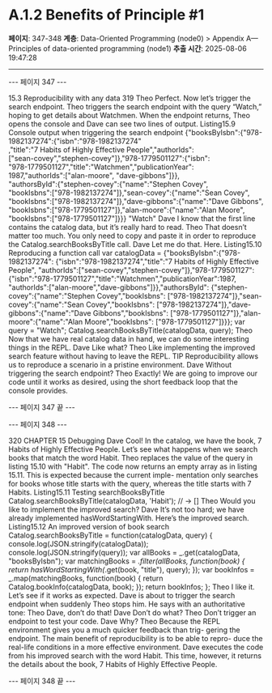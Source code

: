 # A.1.2 Benefits of Principle #1

**페이지**: 347-348
**계층**: Data-Oriented Programming (node0) > Appendix A—Principles of data-oriented programming (node1)
**추출 시간**: 2025-08-06 19:47:28

---


--- 페이지 347 ---

15.3 Reproducibility with any data 319
Theo Perfect. Now let’s trigger the search endpoint.
Theo triggers the search endpoint with the query “Watch,” hoping to get details about
Watchmen. When the endpoint returns, Theo opens the console and Dave can see two lines
of output.
Listing15.9 Console output when triggering the search endpoint
{"booksByIsbn":{"978-1982137274":{"isbn":"978-1982137274"\
,"title":"7 Habits of Highly Effective People","authorIds":\
["sean-covey","stephen-covey"]},"978-1779501127":{"isbn":\
"978-1779501127","title":"Watchmen","publicationYear":\
1987,"authorIds":["alan-moore", "dave-gibbons"]}},\
"authorsById":{"stephen-covey":{"name":"Stephen Covey",\
"bookIsbns":["978-1982137274"]},"sean-covey":{"name":"Sean Covey",\
"bookIsbns":["978-1982137274"]},"dave-gibbons":{"name":"Dave Gibbons",\
"bookIsbns":["978-1779501127"]},"alan-moore":{"name":"Alan Moore",\
"bookIsbns":["978-1779501127"]}}}
"Watch"
Dave I know that the first line contains the catalog data, but it’s really hard to read.
Theo That doesn’t matter too much. You only need to copy and paste it in order to
reproduce the Catalog.searchBooksByTitle call.
Dave Let me do that. Here.
Listing15.10 Reproducing a function call
var catalogData = {"booksByIsbn":{"978-1982137274":
{"isbn":"978-1982137274","title":"7 Habits of Highly Effective People",
"authorIds":["sean-covey","stephen-covey"]},"978-1779501127":
{"isbn":"978-1779501127","title":"Watchmen","publicationYear":1987,
"authorIds":["alan-moore","dave-gibbons"]}},"authorsById":
{"stephen-covey":{"name":"Stephen Covey","bookIsbns":
["978-1982137274"]},"sean-covey":{"name":"Sean Covey","bookIsbns":
["978-1982137274"]},"dave-gibbons":{"name":"Dave Gibbons","bookIsbns":
["978-1779501127"]},"alan-moore":{"name":"Alan Moore","bookIsbns":
["978-1779501127"]}}};
var query = "Watch";
Catalog.searchBooksByTitle(catalogData, query);
Theo Now that we have real catalog data in hand, we can do some interesting things
in the REPL.
Dave Like what?
Theo Like implementing the improved search feature without having to leave the
REPL.
TIP Reproducibility allows us to reproduce a scenario in a pristine environment.
Dave Without triggering the search endpoint?
Theo Exactly! We are going to improve our code until it works as desired, using the
short feedback loop that the console provides.

--- 페이지 347 끝 ---


--- 페이지 348 ---

320 CHAPTER 15 Debugging
Dave Cool! In the catalog, we have the book, 7 Habits of Highly Effective People. Let’s
see what happens when we search books that match the word Habit.
Theo replaces the value of the query in listing 15.10 with "Habit". The code now
returns an empty array as in listing 15.11. This is expected because the current imple-
mentation only searches for books whose title starts with the query, whereas the title
starts with 7 Habits.
Listing15.11 Testing searchBooksByTitle
Catalog.searchBooksByTitle(catalogData, 'Habit');
// → []
Theo Would you like to implement the improved search?
Dave It’s not too hard; we have already implemented hasWordStartingWith. Here’s
the improved search.
Listing15.12 An improved version of book search
Catalog.searchBooksByTitle = function(catalogData, query) {
console.log(JSON.stringify(catalogData));
console.log(JSON.stringify(query));
var allBooks = _.get(catalogData, "booksByIsbn");
var matchingBooks = _.filter(allBooks, function(book) {
return hasWordStartingWith(_.get(book, "title"), query);
});
var bookInfos = _.map(matchingBooks, function(book) {
return Catalog.bookInfo(catalogData, book);
});
return bookInfos;
};
Theo I like it. Let’s see if it works as expected.
Dave is about to trigger the search endpoint when suddenly Theo stops him. He says with
an authoritative tone:
Theo Dave, don’t do that!
Dave Don’t do what?
Theo Don’t trigger an endpoint to test your code.
Dave Why?
Theo Because the REPL environment gives you a much quicker feedback than trig-
gering the endpoint. The main benefit of reproducibility is to be able to repro-
duce the real-life conditions in a more effective environment.
Dave executes the code from his improved search with the word Habit. This time, however,
it returns the details about the book, 7 Habits of Highly Effective People.

--- 페이지 348 끝 ---
